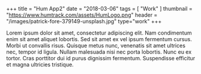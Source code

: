 +++
title = "Hum App2"
date = "2018-03-06"
tags = [ "Work" ]
thumbnail = "https://www.humtrack.com/assets/HumLogo.png"
header = "/images/patrick-fore-379149-unsplash.jpg"
type="work"
+++

Lorem ipsum dolor sit amet, consectetur adipiscing elit. Nam condimentum enim sit amet aliquet lobortis. Sed sit amet ex vel ipsum fermentum cursus. Morbi ut convallis risus. Quisque metus nunc, venenatis sit amet ultrices nec, tempor id ligula. Nullam malesuada nisi nec porta lobortis. Nunc eu ex tortor. Cras porttitor dui id purus dignissim fermentum. Suspendisse efficitur et magna ultricies tristique. 